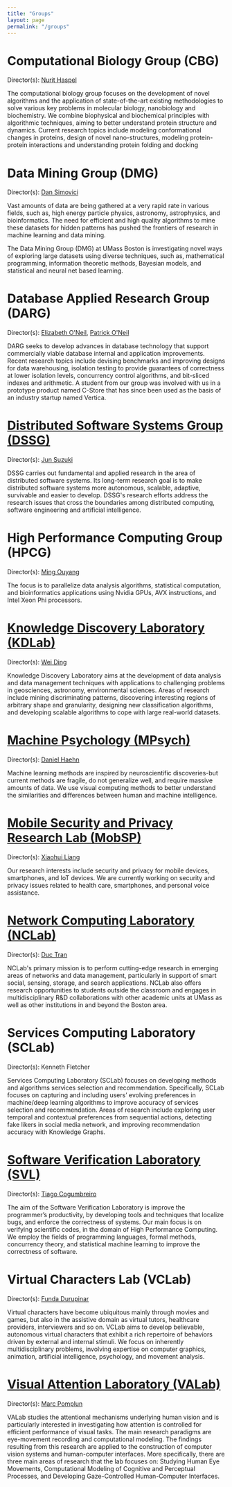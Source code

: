 ```yaml
---
title: "Groups"
layout: page
permalink: "/groups"
---
```

# Computational Biology Group (CBG)

Director(s): [Nurit Haspel](http://www.cs.umb.edu/~nurith)

The computational biology group focuses on the development of novel algorithms and the application of state-of-the-art existing methodologies to solve various key problems in molecular biology, nanobiology and biochemistry. We combine biophysical and biochemical principles with algorithmic techniques, aiming to better understand protein structure and dynamics. Current research topics include modeling conformational changes in proteins, design of novel nano-structures, modeling protein-protein interactions and understanding protein folding and docking


# Data Mining Group (DMG)

Director(s): [Dan Simovici](http://www.cs.umb.edu/~dsim)

Vast amounts of data are being gathered at a very rapid rate in various fields, such as, high energy particle physics, astronomy, astrophysics, and bioinformatics. The need for efficient and high quality algorithms to mine these datasets for hidden patterns has pushed the frontiers of research in machine learning and data mining.

The Data Mining Group (DMG) at UMass Boston is investigating novel ways of exploring large datasets using diverse techniques, such as, mathematical programming, information theoretic methods, Bayesian models, and statistical and neural net based learning.


# Database Applied Research Group (DARG)

Director(s): [Elizabeth O'Neil](http://www.cs.umb.edu/~eoneil), [Patrick O'Neil](http://www.cs.umb.edu/~poneil) 

DARG seeks to develop advances in database technology that support commercially viable database internal and application improvements. Recent research topics include devising benchmarks and improving designs for data warehousing, isolation testing to provide guarantees of correctness at lower isolation levels, concurrency control algorithms, and bit-sliced indexes and arithmetic. A student from our group was involved with us in a prototype product named C-Store that has since been used as the basis of an industry startup named Vertica.


# [Distributed Software Systems Group (DSSG)](https://www.cs.umb.edu/~jxs/research/projects.html)

Director(s): [Jun Suzuki](http://www.cs.umb.edu/~jxs)

DSSG carries out fundamental and applied research in the area of distributed software systems. Its long-term research goal is to make distributed software systems more autonomous, scalable, adaptive, survivable and easier to develop. DSSG's research efforts address the research issues that cross the boundaries among distributed computing, software engineering and artificial intelligence.


# High Performance Computing Group (HPCG)

Director(s): [Ming Ouyang](http://www.cs.umb.edu/~ming/) 

The focus is to parallelize data analysis algorithms, statistical computation, and bioinformatics applications using Nvidia GPUs, AVX instructions, and Intel Xeon Phi processors.


# [Knowledge Discovery Laboratory (KDLab)](https://www.cs.umb.edu/~ding/research.html)

Director(s): [Wei Ding](http://www.cs.umb.edu/~ding) 

Knowledge Discovery Laboratory aims at the development of data analysis and data management techniques with applications to challenging problems in geosciences, astronomy, environmental sciences. Areas of research include mining discriminating patterns, discovering interesting regions of arbitrary shape and granularity, designing new classification algorithms, and developing scalable algorithms to cope with large real-world datasets.


# [Machine Psychology (MPsych)](https://mpsych.org/)

Director(s): [Daniel Haehn](http://www.cs.umb.edu/~haehn)

Machine learning methods are inspired by neuroscientific discoveries-but current methods are fragile, do not generalize well, and require massive amounts of data. We use visual computing methods to better understand the similarities and differences between human and machine intelligence.


# [Mobile Security and Privacy Research Lab (MobSP)](https://www.cs.umb.edu/mobsp/)

Director(s): [Xiaohui Liang](http://www.faculty.umb.edu/xiaohui.liang) 

Our research interests include security and privacy for mobile devices, smartphones, and IoT devices. We are currently working on security and privacy issues related to health care, smartphones, and personal voice assistance.


# [Network Computing Laboratory (NCLab)](http://nclab.cs.umb.edu/)

Director(s): [Duc Tran](http://www.cs.umb.edu/~duc) 

NCLab's primary mission is to perform cutting-edge research in emerging areas of networks and data management, particularly in support of smart social, sensing, storage, and search applications. NCLab also offers research opportunities to students outside the classroom and engages in multidisciplinary R&D collaborations with other academic units at UMass as well as other institutions in and beyond the Boston area.


# Services Computing Laboratory (SCLab)

Director(s): Kenneth Fletcher

Services Computing Laboratory (SCLab) focuses on developing methods and algorithms services selection and recommendation. Specifically, SCLab focuses on capturing and including users’ evolving preferences in machine/deep learning algorithms to improve accuracy of services selection and recommendation. Areas of research include exploring user temporal and contextual preferences from sequential actions, detecting fake likers in social media network, and improving recommendation accuracy with Knowledge Graphs.


# [Software Verification Laboratory (SVL)](https://umb-svl.gitlab.io/)

Director(s): [Tiago Cogumbreiro](https://cogumbreiro.github.io/) 

The aim of the Software Verification Laboratory is improve the programmer’s productivity, by developing tools and techniques that localize bugs, and enforce the correctness of systems. Our main focus is on verifying scientific codes, in the domain of High Performance Computing. We employ the fields of programming languages, formal methods, concurrency theory, and statistical machine learning to improve the correctness of software.


# Virtual Characters Lab (VCLab)

Director(s): [Funda Durupinar](http://www.cs.umb.edu/~fundad) 

Virtual characters have become ubiquitous mainly through movies and games, but also in the assistive domain as virtual tutors, healthcare providers, interviewers and so on. VCLab aims to develop believable, autonomous virtual characters that exhibit a rich repertoire of behaviors driven by external and internal stimuli. We focus on inherently multidisciplinary problems, involving expertise on computer graphics, animation, artificial intelligence, psychology, and movement analysis.


# [Visual Attention Laboratory (VALab)](https://www.cs.umb.edu/~marc/lab/)

Director(s): [Marc Pomplun](http://www.cs.umb.edu/~marc)

VALab studies the attentional mechanisms underlying human vision and is particularly interested in investigating how attention is controlled for efficient performance of visual tasks. The main research paradigms are eye-movement recording and computational modeling. The findings resulting from this research are applied to the construction of computer vision systems and human-computer interfaces. More specifically, there are three main areas of research that the lab focuses on: Studying Human Eye Movements, Computational Modeling of Cognitive and Perceptual Processes, and Developing Gaze-Controlled Human-Computer Interfaces.
